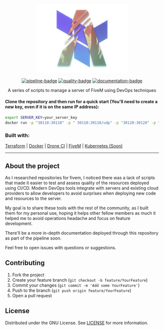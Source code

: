 <!-- PROJECT LOGO -->
<table>
<br />
<p align="center">

  <img src="./assets/logo.png" alt="Logo" width="300" height="225">

  <div align="center">

<a href='https://drone.gruber.dev.br/gruberdev/infrastructure-fivem' target='_blank'>![pipeline-badge]</a>
<a href='https://www.codefactor.io/repository/github/gruberdev/infrastructure-fivem' target='_blank'>![quality-badge]</a>
<a href='https://documentation.roleplay.gruber.dev.br' target='_blank'>![documentation-badge]</a>

</div>

  <p align="center">
    A series of scripts to manage a server of FiveM using DevOps techniques
    <br />

#### Clone the repository and then run for a quick start (You'll need to create a new key, **even if it is on the same IP address**):

```sh
export SERVER_KEY=your_server_key
docker run -p "30110:30110" -p " 30110:30110/udp" -p "30120:30120" -p "30120:30120/udp" -e SERVER_KEY=$SERVER_KEY ghcr.io/gruberdev/basic-fivem-server
```

### Built with:

[Terraform](https://www.terraform.io) | [Docker](http://docker.com) | [Drone CI](https://www.drone.io) | [FiveM](https://fivem.net/) | [Kubernetes (Soon)](https://kubernetes.io/)

---

<!-- ABOUT THE PROJECT -->

## About the project

As I researched repositories for fivem, I noticed there was a lack of scripts that made it easier to test and assess quality of the resources deployed using CI/CD. Modern DevOps tools integrate with servers and existing cloud providers to allow developers to avoid surprises when deploying new code and resources to the server.

My goal is to share these tools with the rest of the community, as I built them for my personal use, hoping it helps other fellow members as much it helped me to avoid operations headache and focus on feature development.

There'll be a more in-depth documentation deployed through this repository as part of the pipeline soon.

Feel free to open issues with questions or suggestions.

<!-- CONTRIBUTING -->

## Contributing

1. Fork the project
2. Create your feature branch (`git checkout -b feature/YourFeature`)
3. Commit your changes (`git commit -m 'Add some YourFeature'`)
4. Push to the branch (`git push origin feature/YourFeature`)
5. Open a pull request

<!-- LICENSE -->

## License

Distributed under the GNU License. See [LICENSE](https://raw.githubusercontent.com/gruberdev/infrastructure-fivem/license_update/LICENSE) for more information.

<!-- BADGE IMAGES URLs -->

[quality-badge]: https://img.shields.io/codefactor/grade/github/gruberdev/infrastructure-fivem?label=Code%20Quality&color=46bac0&labelColor=1F1F1F&logo=CodeFactor&style=flat-square
[pipeline-badge]: https://img.shields.io/drone/build/gruberdev/infrastructure-fivem?label=Pipeline%20Status&color=46bac0&labelColor=1F1F1F&logo=Drone&style=flat-square&server=https%3A%2F%2Fdrone.gruber.dev.br
[documentation-badge]: https://img.shields.io/badge/project%20docs-onlinedocumentation?style=flat-square&logo=Hack%20Hands&color=46bac0&labelColor=1F1F1F&logo

<!-- PROJECT BADGE HYPERLINKS -->

[pipeline-url]: https://drone.gruber.dev.br/gruberdev/infrastructure-fivem
[quality-url]: https://www.codefactor.io/repository/github/gruberdev/infrastructure-fivem
[documentation-url]: https://documentation.roleplay.gruber.dev.br
